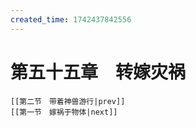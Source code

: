 ```yaml
---
created_time: 1742437842556
---
```

# 第五十五章　转嫁灾祸

```booknav
[[第二节　带着神兽游行|prev]]
[[第一节　嫁祸于物体|next]]
```